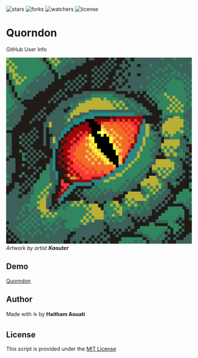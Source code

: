 ![stars](https://custom-icon-badges.demolab.com/github/stars/haithamaouati/Quorndon?logo=star)
![forks](https://custom-icon-badges.demolab.com/github/forks/haithamaouati/Quorndon?logo=repo-forked)
![watchers](https://custom-icon-badges.demolab.com/github/watchers/haithamaouati/Quorndon?logo=eye)
![license](https://custom-icon-badges.demolab.com/github/license/haithamaouati/Quorndon?logo=law)

# Quorndon
GitHub User Info

![image](https://raw.githubusercontent.com/haithamaouati/Quorndon/main/Quorndon.png)
*Artwork by artist **Kaouter***

## Demo
[Quorndon](https://haithamaouati.github.io/Quorndon/)

## Author
Made with :coffee: by **Haitham Aouati**

## License
This script is provided under the [MIT License](LICENSE)
